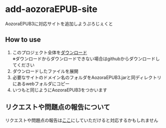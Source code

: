 # add-aozoraEPUB-site
AozoraEPUB3に対応サイトを追加しようぷろじぇくと

How to use
---
1. このプロジェクト全体を[ダウンロード](https://github.com/mac100mokk1/add-aozoraEPUB-site/archive/master.zip)  
※ダウンロードからダウンロードできない場合はgithubからダウンロードしてください  
2. ダウンロードしたファイルを展開
3. 必要なサイトのドメイン名のフォルダをAozoraEPUB3.jarと同ディレクトリにあるwebフォルダにコピー
4. いつもと同じようにAozoraEPUB3をつかいます

リクエストや問題点の報告について
---
リクエストや問題点の報告は[ここ](https://github.com/mac100mokk1/add-aozoraEPUB-site/issues)にしていただけると対応するかもしれません
